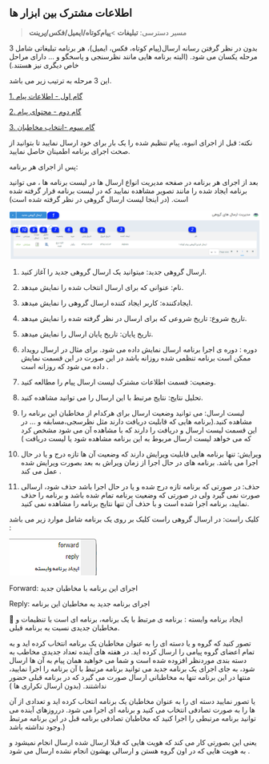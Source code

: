 ﻿## اطلاعات مشترک بین ابزار ها

> مسیر دسترسی:  **تبلیغات** >**پیام‌کوتاه/ایمیل/فکس/پرینت** 

بدون در نظر گرفتن رسانه ارسال(پیام کوتاه، فکس، ایمیل)، هر برنامه تبلیغاتی شامل 3 مرحله یکسان می شود. (البته برنامه هایی مانند نظرسنجی و پاسخگو و ... دارای مراحل خاص دیگری نیز هستند.)

این 3 مرحله به ترتیب زیر می باشد.

<a href="gam%20yk%2Fgam-yk.md" target="_blank">1. گام اول - اطلاعات پیام</a>

<a href="gam%20do%2Fgam-do.md" target="_blank">2. گام دوم - محتوای پیام</a>

<a href="gam%20se%2Fselect-Audience.md" target="_blank">3. گام سوم -انتخاب مخاطبان</a>

نکته: قبل از اجرای انبوه، پیام تنظیم شده را یک بار برای خود ارسال نمایید تا بتوانید از صحت اجرای برنامه اطمینان حاصل نمایید.

پس از اجرای هر برنامه:

بعد از اجرای هر برنامه در صفحه مدیریت انواع ارسال ها در لیست برنامه ها ، می توانید برنامه ایجاد شده  را مانند تصویر مشاهده نمایید که در لیست برنامه قرار گرفته شده است. (در اینجا لیست ارسال گروهی در نظر گرفته شده است)

![](1.png)

1. ارسال گروهی جدید: میتوانید یک ارسال گروهی جدید را آغاز کنید.

2. نام: عنوانی که برای ارسال انتخاب شده را نمایش میدهد.

3. ایجادکننده: کاربر ایجاد کننده ارسال گروهی را نمایش میدهد.

4. تاریخ شروع: تاریخ شروعی که برای ارسال در نظر گرفته شده را نمایش میدهد.

5. تاریخ پایان: تاریخ پایان ارسال را نمایش میدهد.

6.  دوره :  دوره ی اجرا  برنامه ارسال نمایش داده می شود. برای مثال  در ارسال رویداد ممکن است برنامه تنظمی شده روزانه باشد  در این صورت در این قسمت نمایش داده می شود که روزانه است .

7. وضعیت: قسمت اطلاعات مشترک لیست ارسال پیام را مطالعه کنید.

8. تحلیل نتایج: نتایج مرتبط با این ارسال را می توانید مشاهده کنید.

9. لیست ارسال: می توانید  وضعیت ارسال برای هرکدام از مخاطبان  این برنامه را مشاهده کنید.(برنامه هایی که قابلیت دریافت دارند مثل نظرسجی،مسابقه و ... در این قسمت لیست ارسال و دریافت را دارند که با مشاهده آن می شود مشخص کرد که می خواهد لیست ارسال مربوط به این برنامه مشاهده شود یا لیست دریافت )

10. ویرایش: تنها برنامه هایی قابلیت ویرایش دارند که وضعیت آن ها تازه درج  و یا در حال اجرا می باشد.  برنامه های در حال اجرا از زمان ویراش به بعد بصورت ویرایش شده عمل می کند .

11. حذف: در صورتی که برنامه تازه درج شده  و یا در حال اجرا باشد حذف شود، ارسالی صورت نمی گیرد ولی در صورتی که وضعیت برنامه تمام شده باشد و برنامه را حذف نمایید، برنامه اجرا شده است و با حذف آن تنها نتایج برنامه را مشاهده نمی کنید.

کلیک راست:  در ارسال گروهی راست کلیک بر روی یک برنامه شامل موارد زیر می باشد :

![](2.png)

Forward: اجرای این برنامه با مخاطبان جدید

Reply: اجرای برنامه جدید به مخاطبان این برنامه

 ایجاد برنامه وابسته : برنامه ی مرتبط با یک برنامه، برنامه ای است با تنظیمات و مخاطبان جدیدی نسبت به برنامه قبلی.

تصور کنید که گروه و یا دسته ای را به عنوان مخاطبان یک برنامه انتخاب کرده اید و به تمام اعضای گروه پیامی را ارسال کرده اید. در هفته های آینده تعداد جدیدی مخاطب به دسته بندی موردنظر افزوده شده است و شما می خواهید همان پیام به آن ها ارسال شود، به جای اجرای یک برنامه جدید می توانید برنامه مرتبط با آن برنامه را اجرا نمایید، منتها در این برنامه تنها به مخاطبانی ارسال صورت می گیرد که در برنامه قبلی حضور نداشتند. (بدون ارسال تکراری ها )

یا تصور نمایید دسته ای را به عنوان مخاطبان یک برنامه انتخاب کرده اید و تعدادی از آن ها را به صورت تصادفی انتخاب می کنید و برنامه ای اجرا می شود. درروزهای آینده می توانید برنامه مرتبطی را اجرا کنید که مخاطبان تصادفی برنامه قبل در این برنامه مرتبط وجود نداشته باشد.)

یعنی این بصورتی کار می کند که هویت هایی که قبلا ارسال شده  ارسال انجام نمیشود و به هویت هایی که در اون گروه هستن و ارسالی بهشون انجام نشده ارسال می شود .




